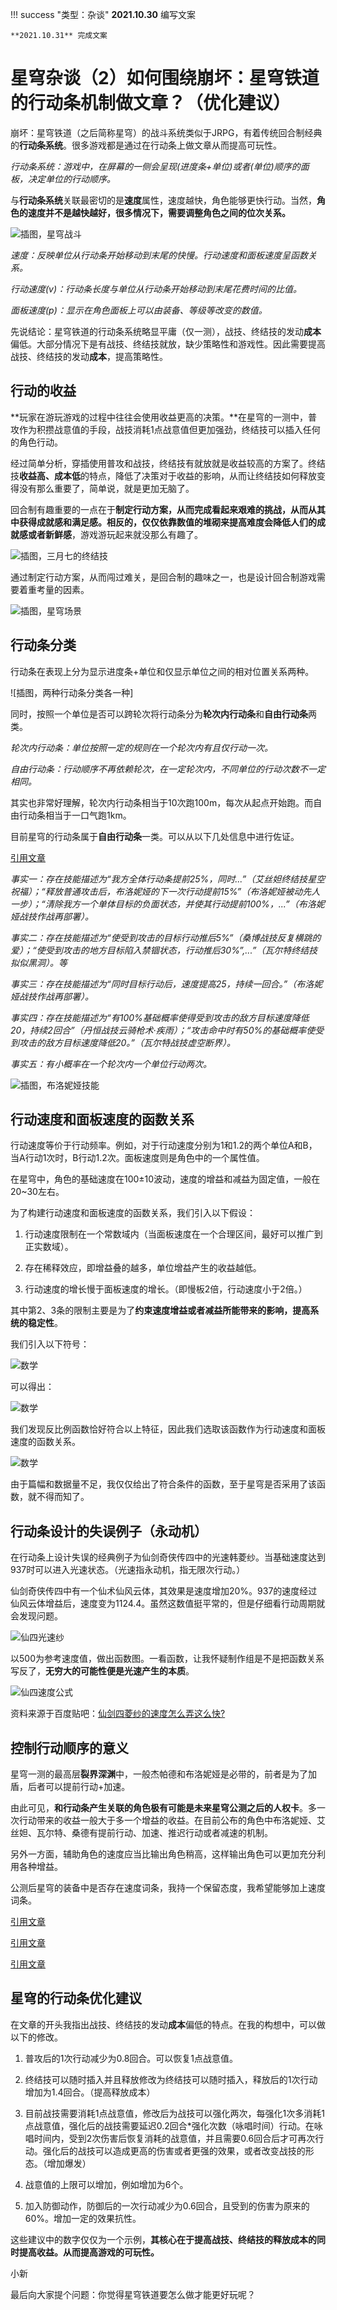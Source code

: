 !!! success "类型：杂谈"
    **2021.10.30** 编写文案
    
    **2021.10.31** 完成文案

# 星穹杂谈（2）如何围绕崩坏：星穹铁道的行动条机制做文章？（优化建议）

崩坏：星穹铁道（之后简称星穹）的战斗系统类似于JRPG，有着传统回合制经典的**行动条系统**。很多游戏都是通过在行动条上做文章从而提高可玩性。

*行动条系统：游戏中，在屏幕的一侧会呈现(进度条+单位)或者(单位)顺序的面板，决定单位的行动顺序。*

与**行动条系统**关联最密切的是**速度**属性，速度越快，角色能够更快行动。当然，**角色的速度并不是越快越好，很多情况下，需要调整角色之间的位次关系。**

![插图，星穹战斗]()

*速度：反映单位从行动条开始移动到末尾的快慢。行动速度和面板速度呈函数关系。*

*行动速度(v)：行动条长度与单位从行动条开始移动到末尾花费时间的比值。*

*面板速度(p)：显示在角色面板上可以由装备、等级等改变的数值。*

先说结论：星穹铁道的行动条系统略显平庸（仅一测），战技、终结技的发动**成本**偏低。大部分情况下是有战技、终结技就放，缺少策略性和游戏性。因此需要提高战技、终结技的发动**成本**，提高策略性。

## 行动的收益

**玩家在游玩游戏的过程中往往会使用收益更高的决策。**在星穹的一测中，普攻作为积攒战意值的手段，战技消耗1点战意值但更加强劲，终结技可以插入任何的角色行动。

经过简单分析，穿插使用普攻和战技，终结技有就放就是收益较高的方案了。终结技**收益高、成本低**的特点，降低了决策对于收益的影响，从而让终结技如何释放变得没有那么重要了，简单说，就是更加无脑了。

回合制有趣重要的一点在于**制定行动方案，从而完成看起来艰难的挑战，从而从其中获得成就感和满足感。相反的，仅仅依靠数值的堆砌来提高难度会降低人们的成就感或者新鲜感**，游戏游玩起来就没那么有趣了。

![插图，三月七的终结技]()

通过制定行动方案，从而闯过难关，是回合制的趣味之一，也是设计回合制游戏需要着重考量的因素。

![插图，星穹场景]()

## 行动条分类

行动条在表现上分为显示进度条+单位和仅显示单位之间的相对位置关系两种。

![插图，两种行动条分类各一种]

同时，按照一个单位是否可以跨轮次将行动条分为**轮次内行动条**和**自由行动条**两类。


*轮次内行动条：单位按照一定的规则在一个轮次内有且仅行动一次。*

*自由行动条：行动顺序不再依赖轮次，在一定轮次内，不同单位的行动次数不一定相同。*

其实也非常好理解，轮次内行动条相当于10次跑100m，每次从起点开始跑。而自由行动条相当于一口气跑1km。


目前星穹的行动条属于**自由行动条**一类。可以从以下几处信息中进行佐证。

[引用文章](星穹铁道一测人物技能记录)

*事实一：存在技能描述为“我方全体行动条提前25%，同时...”（艾丝妲终结技星空祝福）；“释放普通攻击后，布洛妮娅的下一次行动提前15%”（布洛妮娅被动先人一步）；“清除我方一个单体目标的负面状态，并使其行动提前100%，...”（布洛妮娅战技作战再部署）。*

*事实二：存在技能描述为“使受到攻击的目标行动推后5%”（桑博战技反复横跳的爱）；“使受到攻击的地方目标陷入禁锢状态，行动推后30%”,...”（瓦尔特终结技拟似黑洞）。等*

*事实三：存在技能描述为“同时目标行动后，速度提高25，持续一回合。”（布洛妮娅战技作战再部署）。*

*事实四：存在技能描述为“有100%基础概率使得受到攻击的敌方目标速度降低20，持续2回合”（丹恒战技云骑枪术·疾雨）；“攻击命中时有50%的基础概率使受到攻击的敌方目标速度降低20。”（瓦尔特战技虚空断界）。*

*事实五：有小概率在一个轮次内一个单位行动两次。*

![插图，布洛妮娅技能]()


## 行动速度和面板速度的函数关系

行动速度等价于行动频率。例如，对于行动速度分别为1和1.2的两个单位A和B，当A行动1次时，B行动1.2次。面板速度则是角色中的一个属性值。

在星穹中，角色的基础速度在100±10波动，速度的增益和减益为固定值，一般在20~30左右。

为了构建行动速度和面板速度的函数关系，我们引入以下假设：

1. 行动速度限制在一个常数域内（当面板速度在一个合理区间，最好可以推广到正实数域）。

2. 存在稀释效应，即增益叠的越多，单位增益产生的收益越低。

3. 行动速度的增长慢于面板速度的增长。（即慢板2倍，行动速度小于2倍。）

其中第2、3条的限制主要是为了**约束速度增益或者减益所能带来的影响，提高系统的稳定性**。

我们引入以下符号：

![数学](./img/sr_tattle2_math1.png)

可以得出：

![数学](./img/sr_tattle2_math2.png)

我们发现反比例函数恰好符合以上特征，因此我们选取该函数作为行动速度和面板速度的函数关系。

![数学](./img/sr_tattle2_math3.png)

由于篇幅和数据量不足，我仅仅给出了符合条件的函数，至于星穹是否采用了该函数，就不得而知了。

## 行动条设计的失误例子（永动机）

在行动条上设计失误的经典例子为仙剑奇侠传四中的光速韩菱纱。当基础速度达到937时可以进入光速状态。（光速指永动机，指无限次行动。）

仙剑奇侠传四中有一个仙术仙风云体，其效果是速度增加20%。937的速度经过仙风云体增益后，速度变为1124.4。虽然这数值挺平常的，但是仔细看行动周期就会发现问题。

![仙四光速纱](./img/sr_tattle2_pic1.jpg)

以500为参考速度值，做出函数图。一看函数，让我怀疑制作组是不是把函数关系写反了，**无穷大的可能性便是光速产生的本质**。

![仙四速度公式](./img/sr_tattle2_math4.png)

资料来源于百度贴吧：[仙剑四菱纱的速度怎么弄这么快?](https://tieba.baidu.com/p/2354552746)

## 控制行动顺序的意义

星穹一测的最高层**裂界深渊**中，一般杰帕德和布洛妮娅是必带的，前者是为了加盾，后者可以提前行动+加速。

由此可见，**和行动条产生关联的角色极有可能是未来星穹公测之后的人权卡**。多一次行动带来的收益一般大于多一个增益的收益。在目前公布的角色中布洛妮娅、艾丝妲、瓦尔特、桑德有提前行动、加速、推迟行动或者减速的机制。

另外一方面，辅助角色的速度应当比输出角色稍高，这样输出角色可以更加充分利用各种增益。

公测后星穹的装备中是否存在速度词条，我持一个保留态度，我希望能够加上速度词条。

[引用文章](全技能演示)

[引用文章](全光锥数据)

[引用文章](技能记录)

## 星穹的行动条优化建议

在文章的开头我指出战技、终结技的发动**成本**偏低的特点。在我的构想中，可以做以下的修改。

1. 普攻后的1次行动减少为0.8回合。可以恢复1点战意值。

2. 终结技可以随时插入并且释放修改为终结技可以随时插入，释放后的1次行动增加为1.4回合。（提高释放成本）

3. 目前战技需要消耗1点战意值，修改后为战技可以强化两次，每强化1次多消耗1点战意值，强化后的战技需要延迟0.2回合*强化次数（咏唱时间）行动。在咏唱时间内，受到2次伤害后恢复消耗的战意值，并且需要0.6回合后才可再次行动。强化后的战技可以造成更高的伤害或者更强的效果，或者改变战技的形态。（增加爆发）

4. 战意值的上限可以增加，例如增加为6个。

5. 加入防御动作，防御后的一次行动减少为0.6回合，且受到的伤害为原来的60%。增加一定的效果抗性。

这些建议中的数字仅仅为一个示例，**其核心在于提高战技、终结技的释放成本的同时提高收益。从而提高游戏的可玩性。**

小新

最后向大家提个问题：你觉得星穹铁道要怎么做才能更好玩呢？